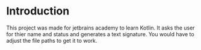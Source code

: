 # Introduction

This project was made for jetbrains academy to learn Kotlin. It asks the user for thier name and status and generates a text signature. You would have to adjust the file paths to get it to work.
